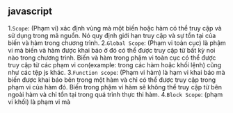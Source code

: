 ## javascript
1.`Scope`: (Phạm vi) xác định vùng mà một biến hoặc hàm có thể truy cập và sử dụng trong mã nguồn. Nó quy định giới hạn truy cập và sự tồn tại của biến và hàm trong chương trình.
2.`Global Scope`: (Phạm vi toàn cục) là phậm vi mà biến và hàm được khai báo ở đó có thể được truy cập từ bất kỳ noi nào trong chương trình. Biến và hàm trong phậm vi toàn cục có thể được truy cập từ các phạm vi con(example: trong các hàm hoặc khối lệnh) cũng như các tệp js khác.
3.`Function scope`: (Phạm vi hàm) là hạm vi khai báo mà biến được khai báo bên trong một hàm và chỉ có thể được truy cập trong phạm vi của hàm đó. Biến trong phậm vi hàm sẽ không thể truy cập từ bên ngoài hàm và chỉ tồn tại trong quá trình thực thi hàm.
4.`Block Scope`: (phạm vi khối) là phạm vi mà